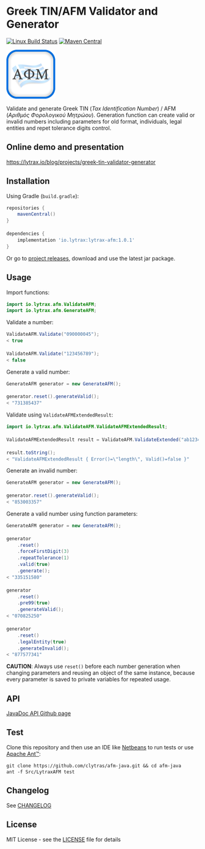 # Greek TIN/AFM Validator and Generator

[![Linux Build Status](https://img.shields.io/travis/clytras/afm-java.svg?style=flat)](https://travis-ci.org/clytras/afm-java.svg?branch=master) [![Maven Central](https://img.shields.io/maven-central/v/io.lytrax/lytrax-afm)](https://search.maven.org/artifact/io.lytrax/lytrax-afm)



![Logo](https://github.com/clytras/afm-java/raw/master/resources/LytraxAFM_logo.png)

Validate and generate Greek TIN (*Tax Identification Number*) / AFM (*Αριθμός Φορολογικού Μητρώου*). Generation function can create valid or invalid numbers including parameters for old format, individuals, legal entities and repet tolerance digits control.

## Online demo and presentation

https://lytrax.io/blog/projects/greek-tin-validator-generator

## Installation

Using Gradle (`build.gradle`):

```gradle
repositories {
    mavenCentral()
}

dependencies {
    implementation 'io.lytrax:lytrax-afm:1.0.1'
}
```

Or go to [project releases](https://github.com/clytras/afm-java/releases), download and use the latest jar package.

## Usage

Import functions:

```java
import io.lytrax.afm.ValidateAFM;
import io.lytrax.afm.GenerateAFM;
```

Validate a number:

```java
ValidateAFM.Validate("090000045");
< true

ValidateAFM.Validate("123456789");
< false
```

Generate a valid number:

```java
GenerateAFM generator = new GenerateAFM();

generator.reset().generateValid();
< "731385437"
```

Validate using `ValidateAFMExtendedResult`:

```java
import io.lytrax.afm.ValidateAFM.ValidateAFMExtendedResult;

ValidateAFMExtendedResult result = ValidateAFM.ValidateExtended("ab1234");

result.toString();
< "ValidateAFMExtendedResult { Error()=\"length\", Valid()=false }"
```

Generate an invalid number:

```java
GenerateAFM generator = new GenerateAFM();

generator.reset().generateValid();
< "853003357"
```

Generate a valid number using function parameters:

```java
GenerateAFM generator = new GenerateAFM();

generator
    .reset()
    .forceFirstDigit(3)
    .repeatTolerance(1)
    .valid(true)
    .generate();
< "335151580"

generator
    .reset()
    .pre99(true)
    .generateValid();
< "070825250"

generator
    .reset()
    .legalEntity(true)
    .generateInvalid();
< "877577341"
```

**CAUTION**: Always use `reset()` before each number generation when changing parameters and reusing an object of the same instance, because every parameter is saved to private variables for repeated usage.


## API

[JavaDoc API Github page](https://clytras.github.io/afm-java/)

## Test

Clone this repository and then use an IDE like [Netbeans](https://netbeans.org/) to run tests or use [Apache Ant™](https://ant.apache.org/):

```
git clone https://github.com/clytras/afm-java.git && cd afm-java
ant -f Src/LytraxAFM test
```

## Changelog

See [CHANGELOG](https://github.com/clytras/afm-java/blob/master/CHANGELOG.md)


## License

MIT License - see the [LICENSE](https://github.com/clytras/afm-java/blob/master/LICENSE) file for details
